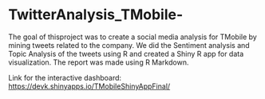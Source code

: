 # TwitterAnalysis_TMobile-
The goal of thisproject was to create a social media analysis for TMobile by mining tweets related to the company. We did the Sentiment analysis and Topic Analysis of the tweets using R and created a Shiny R app for data visualization. The report was made using R Markdown.

Link for the interactive dashboard: https://devk.shinyapps.io/TMobileShinyAppFinal/

